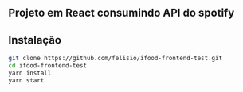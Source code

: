 ## Projeto em React consumindo API do spotify

## Instalação
```sh
git clone https://github.com/felisio/ifood-frontend-test.git
cd ifood-frontend-test
yarn install
yarn start
```